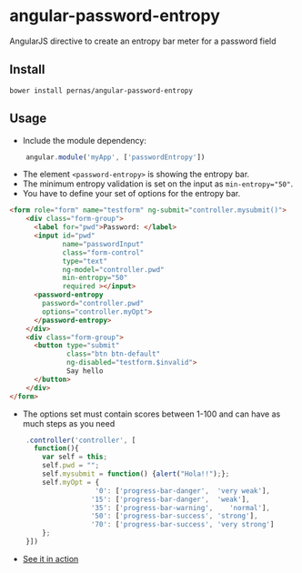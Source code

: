 # angular-password-entropy
AngularJS directive to create an entropy bar meter for a password field

## Install

```
bower install pernas/angular-password-entropy
```

## Usage

- Include the module dependency:

```javascript
    angular.module('myApp', ['passwordEntropy'])
```

- The element `<password-entropy>` is showing the entropy bar.
- The minimum entropy validation is set on the input as `min-entropy="50"`.
- You have to define your set of options for the entropy bar.

```html
<form role="form" name="testform" ng-submit="controller.mysubmit()">
    <div class="form-group">
      <label for="pwd">Password: </label>
      <input id="pwd"
             name="passwordInput"
             class="form-control"
             type="text"
             ng-model="controller.pwd"
             min-entropy="50"
             required ></input>
      <password-entropy
        password="controller.pwd"
        options="controller.myOpt">
      </password-entropy>
    </div>
    <div class="form-group">
      <button type="submit"
              class="btn btn-default"
              ng-disabled="testform.$invalid">
              Say hello
      </button>
    </div>
</form>
```
- The options set must contain scores between 1-100 and can have as much steps as you need

```javascript
    .controller('controller', [
      function(){
        var self = this;
        self.pwd = "";
        self.mysubmit = function() {alert("Hola!!");};
        self.myOpt = {
                     '0': ['progress-bar-danger',  'very weak'],
                    '15': ['progress-bar-danger',  'weak'],
                    '35': ['progress-bar-warning',    'normal'],
                    '50': ['progress-bar-success', 'strong'],
                    '70': ['progress-bar-success', 'very strong']
        }; 
    }])
```

- [See it in action](http://demo.pernas.cat:18555/static/index.html#/) 